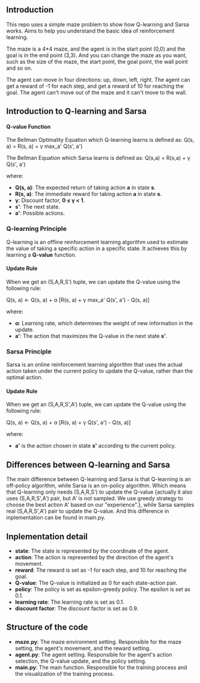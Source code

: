 ## Introduction
This repo uses a simple maze problem to show how Q-learning and Sarsa works. Aims to help you understand the basic idea of reinforcement learning.

The maze is a 4*4 maze, and the agent is in the start point (0,0) and the goal is in the end point (3,3). And you can change the maze as you want, such as the size of the maze, the start point, the goal point, the wall point and so on.

The agent can move in four directions: up, down, left, right. The agent can get a reward of -1 for each step, and get a reward of 10 for reaching the goal. The agent can't move out of the maze and it can't move to the wall.

## Introduction to Q-learning and Sarsa
#### Q-value Function

The Bellman Optimality Equation which Q-learning learns is defined as: Q(s, a) = R(s, a) + γ max_a' Q(s', a')

The Bellman Equation which Sarsa learns is defined as: Q(s,a) = R(s,a) + γ Q(s', a')

where:
- **Q(s, a)**: The expected return of taking action **a** in state **s**.
- **R(s, a)**: The immediate reward for taking action **a** in state **s**.
- **γ**: Discount factor, **0 ≤ γ < 1**.
- **s'**: The next state.
- **a'**: Possible actions.
  
### Q-learning Principle

Q-learning is an offline reinforcement learning algorithm used to estimate the value of taking a specific action in a specific state. It achieves this by learning a **Q-value** function.

#### Update Rule

When we get an (S,A,R,S') tuple, we can update the Q-value using the following rule:

Q(s, a) ← Q(s, a) + α [R(s, a) + γ max_a' Q(s', a') - Q(s, a)]

where:
- **α**: Learning rate, which determines the weight of new information in the update.
- **a'**: The action that maximizes the Q-value in the next state **s'**.

### Sarsa Principle

Sarsa is an online reinforcement learning algorithm that uses the actual action taken under the current policy to update the Q-value, rather than the optimal action.

#### Update Rule

When we get an (S,A,R,S',A') tuple, we can update the Q-value using the following rule:

Q(s, a) ← Q(s, a) + α [R(s, a) + γ Q(s', a') - Q(s, a)]

where:
-  **a'** is the action chosen in state **s'** according to the current policy.

## Differences between Q-learning and Sarsa

The main difference between Q-learning and Sarsa is that Q-learning is an off-policy algorithm, while Sarsa is an on-policy algorithm.
Which means that Q-learning only needs (S,A,R,S') to update the Q-value {actually it also uses (S,A,R,S',A') pair, but A' is not sampled. We use greedy strategy to choose the best action A' based on our "experience".}, while Sarsa samples real (S,A,R,S',A') pair to update the Q-value. And this difference in inplementation can be found in main.py.

## Inplementation detail
- **state**: The state is represented by the coordinate of the agent.
- **action**: The action is represented by the direction of the agent's movement.
- **reward**: The reward is set as -1 for each step, and 10 for reaching the goal.
- **Q-value**: The Q-value is initialized as 0 for each state-action pair.
- **policy**: The policy is set as epsilon-greedy policy. The epsilon is set as 0.1.
- **learning rate**: The learning rate is set as 0.1.
- **discount factor**: The discount factor is set as 0.9.


## Structure of the code
- **maze.py**: The maze environment setting. Responsible for the maze setting, the agent's movement, and the reward setting.
- **agent.py**: The agent setting. Responsible for the agent's action selection, the Q-value update, and the policy setting.
- **main.py**: The main function. Responsible for the training process and the visualization of the training process.

